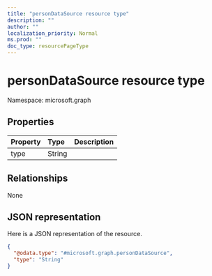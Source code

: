 ```yaml
---
title: "personDataSource resource type"
description: ""
author: ""
localization_priority: Normal
ms.prod: ""
doc_type: resourcePageType
---
```


# personDataSource resource type


Namespace: microsoft.graph



## Properties
|Property|Type|Description|
|:---|:---|:---|
|type|String||

## Relationships
None

## JSON representation
Here is a JSON representation of the resource.
<!-- {
  "blockType": "resource",
  "@odata.type": "microsoft.graph.personDataSource"
}
-->
``` json
{
  "@odata.type": "#microsoft.graph.personDataSource",
  "type": "String"
}
```

